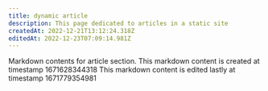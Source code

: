 ```yaml
---
title: dynamic article
description: This page dedicated to articles in a static site
createdAt: 2022-12-21T13:12:24.318Z
editedAt: 2022-12-23T07:09:14.981Z
---
```


Markdown contents for article section.
This markdown content is created at timestamp 1671628344318
This markdown content is edited lastly at timestamp 1671779354981